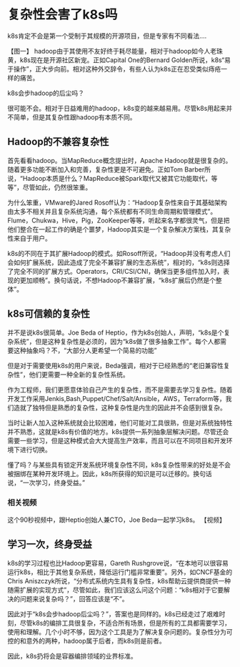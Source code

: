 # 复杂性会害了k8s吗 #
k8s肯定不会是第一个受制于其规模的开源项目，但是专家有不同看法....

【图一】
hadoop由于其使用不友好终于耗尽能量，相对于hadoop如今人老珠黄，k8s现在是开源社区新宠。正如Capital One的Bernard Golden所说，k8s“易于操作”，正大步向前。相对这种外交辞令，有些人认为k8s正在忍受类似痔疮一样的痛苦。

k8s会步hadoop的后尘吗？

很可能不会。相对于日益难用的hadoop，k8s变的越来越易用。尽管k8s用起来并不简单，但是其复杂性跟hadoop有本质不同。

## Hadoop的不兼容复杂性 ##
首先看看hadoop。当MapReduce概念提出时，Apache Hadoop就是很复杂的。随着更多功能不断加入和完善，复杂性更是不可避免。正如Tom Barber所说，“Hadoop本质是什么？MapReduce被Spark取代又被其它功能取代，等等”，尽管如此，仍然很笨重。

为什么笨重，VMware的Jared Rosoff认为：“Hadoop复杂性来自于其基础架构由太多不相关并且复杂系统沟通，每个系统都有不同生命周期和管理模式”。Flume，Chukwa，Hive，Pig，ZooKeeper等等，听起来名字都很灵气，但是把他们整合在一起工作的确是个噩梦，Hadoop其实是一个复杂解决方案栈，其复杂性来自于用户。

k8s的不同在于其扩展Hadoop的模式。如Rosoff所说，“Hadoop并没有考虑人们会如何扩展系统，因此造成了完全不兼容扩展的生态系统”，相对的，“k8s则选择了完全不同的扩展方式。Operators，CRI/CSI/CNI，确保当更多组件加入时，表现的更加顺畅”。换句话说，不想Hadoop不兼容扩展，“k8s扩展后仍然是个整体”。

## k8s可信赖的复杂性 ##
并不是说k8s很简单。Joe Beda of Heptio，作为k8s创始人，声明，“k8s是个复杂系统”，但是这种复杂性是必须的，因为“k8s做了很多抽象工作”。每个人都需要这种抽象吗？不，“大部分人更希望一个简易的功能”

但是对于需要使用k8s的用户来说，Beda强调，相对于已经熟悉的“老旧兼容性复杂性”，他们更需要一种全新的复杂性系统。

  作为工程师，我们更愿意体验自己产生的复杂性，而不是需要去学习复杂性。随着开发工作采用Jenkis,Bash,Puppet/Chef/Salt/Ansible，AWS，Terraform等，我们造就了独特但是熟悉的复杂性，这种复杂性是内生的因此并不会感到很复杂。

  当时让新人加入这种系统就会比较困难，他们可能对工具很熟，但是对系统独特性并不熟悉，这就是k8s有价值的地方。k8s提供一系列抽象层解决问题。尽管还会需要一些学习，但是这种模式会大大提高生产效率，而且可以在不同项目和开发环境下进行切换。

懂了吗？与某些具有锁定开发系统环境复杂性不同，k8s复杂性带来的好处是不会被捆绑在某种开发环境上。因此，k8s所获得的知识是可以迁移的。换句话说，“一次学习，终身受益。”

### 相关视频 ###
  这个90秒视频中，跟Heptio创始人兼CTO，Joe Beda一起学习k8s。
【视频】

## 学习一次，终身受益 ##
k8s的学习过程也比Hadoop更容易，Gareth Rushgrove说，“在本地可以很容易运行k8s，相比于其他复杂系统，降低运行门槛非常重要”。另外，如CNCF基金的Chris Aniszczyk所说，“分布式系统内生具有复杂性，k8s帮助云提供商提供一种随需扩展的实现方式”，尽管如此，我们应该这么问这个问题：“k8s相对于它要解决的问题来说复杂吗？”，回答应该是“不”。

因此对于“k8s会步hadoop后尘吗？”，答案也是同样的。k8s已经走过了艰难时刻，尽管k8s的编排工具很复杂，不适合所有场景，但是所有的工具都需要学习，使用和理解。几个小时不够，因为这个工具是为了解决复杂问题的。复杂性分为可控的和意外的两种，hadoop属于后者，而k8s则是前者。

因此，k8s扔将会是容器编排领域的业界标准。





